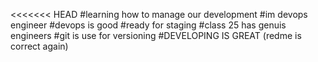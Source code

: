 <<<<<<< HEAD
#learning how to manage our development 
#im devops engineer 
#devops is good 
#ready for staging 
#class 25 has genuis engineers 
#git is use for versioning 
#DEVELOPING IS GREAT
(redme is correct again)
